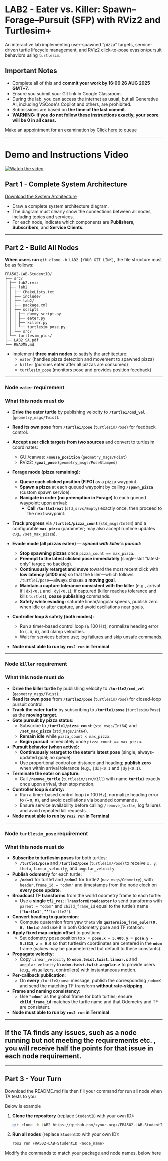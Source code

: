 # LAB2 - Eater vs. Killer: Spawn–Forage–Pursuit (SFP) with RViz2 and Turtlesim+

An interactive lab implementing user-spawned “pizza” targets, service-driven turtle lifecycle management, and RViz2 click-to-pose evasion/pursuit behaviors using `turtlesim`.

## Important Notes
- Complete all of this and **commit your work by 16:00 26 AUG 2025 GMT+7**.
- Ensure you submit your Git link in Google Classroom.
- During the lab, you can access the internet as usual, but all Generative AI, including VSCode's Copilot and others, are prohibited.
- Submissions are based on **the time of the last commit**.
- **WARNING: If you do not follow these instructions exactly, your score will be 0 in all cases.**

Make an appointment for an examination by [Click here to queue](https://docs.google.com/spreadsheets/d/102x7QDbCxpxB_BmuFilWCqS9xsuPyOtY7FSXAnwPJss/edit?usp=sharing)

---

# Demo and Instructions Video

[![Watch the video](https://img.youtube.com/vi/nTQUwghvy5Q/default.jpg)](https://youtu.be/nTQUwghvy5Q)


## Part 1 - Complete System Architecture

[Download the System Architecture](./LAB2_SA.pdf)

- Draw a complete system architecture diagram.  
- The diagram must clearly show the connections between all nodes, including topics and services.  
- For each node, indicate which components are **Publishers**, **Subscribers**, and **Service Clients**.  

---

## Part 2 - Build All Nodes

**When users run** `git clone -b LAB2 [YOUR_GIT_LINK]`, the file structure must be as follows:



```
FRA502-LAB-StudentID/
├── src/
│ ├── lab2.rviz
│ ├── lab2
│ │ ├── CMakeLists.txt
│ │ ├── include/
│ │ ├── lab2/
│ │ ├── package.xml
│ │ ├── scripts
│ │ │ ├── dummy_script.py
│ │ │ ├── eater.py
│ │ │ ├── killer.py
│ │ │ └── turtlesim_pose.py
│ │ └── src/
│ └── turtlesim_plus/
│── LAB2_SA.pdf
└── README.md

```

- Implement **three main nodes** to satisfy the architecture:  
  - `eater` (handles pizza detection and movement to spawned pizza)  
  - `killer` (pursues eater after all pizzas are consumed)  
  - `turtlesim_pose` (monitors pose and provides position feedback)  


---
### Node `eater` requirement
### What this node **must do**
- **Drive the eater turtle** by publishing velocity to **`/turtle1/cmd_vel`** (`geometry_msgs/Twist`).
- **Read its own pose** from **`/turtle1/pose`** (`turtlesim/Pose`) for feedback control.
- **Accept user click targets from two sources** and convert to turtlesim coordinates:
  - GUI/canvas: **`/mouse_position`** (`geometry_msgs/Point`)
  - RViz2: **`/goal_pose`** (`geometry_msgs/PoseStamped`)
- **Forage mode (pizza remaining):**  
  - **Queue each clicked position (FIFO)** as a pizza waypoint.  
  - **Spawn a pizza** at each queued waypoint by calling **`/spawn_pizza`** (custom spawn service).  
  - **Navigate in order (no preemption in Forage)** to each queued waypoint; upon arrival:
    - **Call `/turtle1/eat`** (`std_srvs/Empty`) exactly once, then proceed to the next waypoint.
- **Track progress** via **`/turtle1/pizza_count`** (`std_msgs/Int64`) and a configurable **`max_pizza`** (parameter; may also accept runtime updates e.g., `/set_max_pizza`).

- **Evade mode (all pizzas eaten) — *synced with killer’s pursuit*:**  
  - **Stop spawning pizzas** once `pizza_count == max_pizza`.  
  - **Preempt to the latest clicked pose immediately** (single-slot “latest-only” target; no backlog).  
  - **Continuously retarget and move** toward the most recent click with **low latency (≤100 ms)** so that the killer—which follows `/turtle1/pose`—always chases a **moving goal**.  
  - **Maintain a capture tolerance consistent with the killer** (e.g., arrival if `|dx|<0.1` and `|dy|<0.1`); if captured (killer reaches tolerance and kills `turtle1`), **cease publishing** commands.  
  - **Safety while evading:** saturate linear/angular speeds, publish zero when idle or after capture, and avoid oscillations near goals.

- **Controller loop & safety (both modes):**
  - Run a timer-based control loop (≥ 100 Hz), normalize heading error to (−π, π), and clamp velocities.
  - Wait for services before use; log failures and skip unsafe commands.
- **Node must able to run by `ros2 run` in Terminal**
---

### Node `killer` requirement
### What this node **must do**
- **Drive the killer turtle** by publishing velocity to **`/turtle2/cmd_vel`** (`geometry_msgs/Twist`).
- **Read its own pose** from **`/turtle2/pose`** (`turtlesim/Pose`) for closed-loop pursuit control.
- **Track the eater turtle** by subscribing to **`/turtle1/pose`** (`turtlesim/Pose`) as the **moving target**.
- **Gate pursuit by pizza status:**
  - Subscribe to **`/turtle1/pizza_count`** (`std_msgs/Int64`) and **`/set_max_pizza`** (`std_msgs/Int64`).
  - **Remain idle** while `pizza_count < max_pizza`.
  - **Begin pursuit** immediately once `pizza_count == max_pizza`.
- **Pursuit behavior (when active):**
  - **Continuously retarget to the eater’s latest pose** (single, always-updated goal; no queue).
  - Use proportional control on distance and heading; **publish zero** when within arrival tolerance (e.g., `|dx|<0.1` and `|dy|<0.1`).
- **Terminate the eater on capture:**
  - Call **`/remove_turtle`** (`turtlesim/srv/Kill`) with name **`turtle1`** exactly once upon arrival, then stop motion.
- **Controller loop & safety:**
  - Run a timer-based control loop (≈ 100 Hz), normalize heading error to (−π, π), and avoid oscillations via bounded commands.
  - Ensure service availability before calling `/remove_turtle`; log failures and avoid repeated kill requests.
- **Node must able to run by `ros2 run` in Terminal**

---
### Node `turtlesim_pose` requirement
### What this node **must do**
- **Subscribe to turtlesim poses** for both turtles:
  - **`/turtle1/pose`** and **`/turtle2/pose`** (`turtlesim/Pose`) to receive `x, y, theta`, `linear_velocity`, and `angular_velocity`.
- **Publish odometry** for each turtle:
  - **`/odom1`** for turtle1 and **`/odom2`** for turtle2 (`nav_msgs/Odometry`), with `header.frame_id = "odom"` and timestamps from the node clock on **every pose update**.
- **Broadcast TF transforms** from the world odometry frame to each turtle:
  - Use a **single `tf2_ros::TransformBroadcaster`** to send transforms with `parent = "odom"` and `child_frame_id` equal to the turtle’s name (**`"turtle1"`**, **`"turtle2"`). 
- **Convert heading to quaternion**:
  - Compute quaternion from yaw `theta` via **`quaternion_from_euler(0, 0, theta)`** and use it in both Odometry pose and TF rotation.
- **Apply fixed map-origin offset** to positions:
  - Set odometry pose position to **`x = pose.x - 5.408`**, **`y = pose.y - 5.3815`**, **`z = 0.0`** so that turtlesim coordinates are centered in the **`odom`** frame (values may be parameterized but default to these constants). 
- **Propagate velocity**:
  - Copy `linear_velocity` to **`odom.twist.twist.linear.x`** and `angular_velocity` to **`odom.twist.twist.angular.z`** to provide users (e.g., visualizers, controllers) with instantaneous motion. 
- **Per-callback publication**:
  - On **every** `/turtleX/pose` message, publish the corresponding `/odomX` and send the matching TF transform **without rate-skipping**. 
- **Frame and naming consistency**:
  - Use **`"odom"`** as the global frame for both turtles; ensure **`child_frame_id`** matches the turtle name and that Odometry and TF are consistent.
- **Node must able to run by `ros2 run` in Terminal**
---
## **If the TA finds any issues, such as a node running but not meeting the requirements etc. , you will receive half the points for that issue in each node requirement.**

---

## Part 3 - Your Turn

Download the README.md file then fill your command for run all node when TA tests to you

Below is example

1. **Clone the repository** (replace `StudentID` with your own ID):
   ```bash
   git clone -b LAB2 https://github.com/<your-org>/FRA502-LAB-StudentID.git
    ```
2. **Run all nodes** (replace `StudentID` with your own ID):
   ```bash
   ros2 run FRA502-LAB-StudentID <node_name>
   ```

Modify the commands to match your package and node names. below here